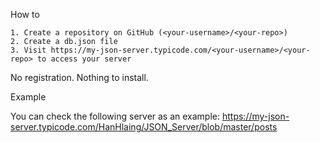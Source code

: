 How to

    1. Create a repository on GitHub (<your-username>/<your-repo>)
    2. Create a db.json file
    3. Visit https://my-json-server.typicode.com/<your-username>/<your-repo> to access your server

No registration. Nothing to install.

Example

You can check the following server as an example:
https://my-json-server.typicode.com/HanHlaing/JSON_Server/blob/master/posts
